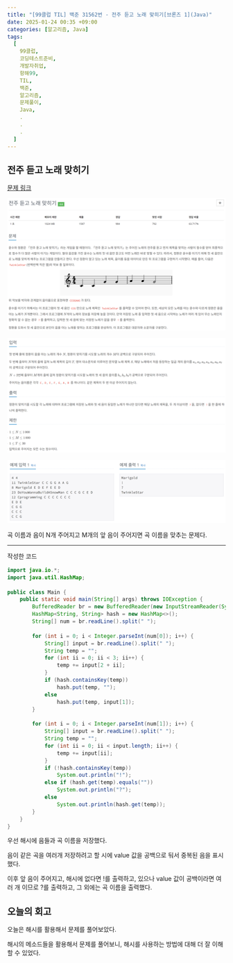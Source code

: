 ```yaml
---
title: "[99클럽 TIL] 백준 31562번 - 전주 듣고 노래 맞히기[브론즈 1](Java)"
date: 2025-01-24 00:35 +09:00
categories: [알고리즘, Java]
tags:
  [
    99클럽,
    코딩테스트준비,
    개발자취업,
    항해99,
    TIL,
    백준,
    알고리즘,
    문제풀이,
    Java,
    .
    .
    .
  ]
---
```


## 전주 듣고 노래 맞히기

[문제 링크](https://www.acmicpc.net/problem/31562)

![문제 설명](https://github.com/jungi0531/images/blob/main/99club_02/algorithm_99club2_09_01.png?raw=true)

![문제 설명](https://github.com/jungi0531/images/blob/main/99club_02/algorithm_99club2_09_02.png?raw=true)

![문제 설명](https://github.com/jungi0531/images/blob/main/99club_02/algorithm_99club2_09_03.png?raw=true)

곡 이름과 음이 N개 주어지고 M개의 앞 음이 주어지면 곡 이름을 맞추는 문제다.

---

작성한 코드

```java
import java.io.*;
import java.util.HashMap;

public class Main {
    public static void main(String[] args) throws IOException {
        BufferedReader br = new BufferedReader(new InputStreamReader(System.in));
        HashMap<String, String> hash = new HashMap<>();
        String[] num = br.readLine().split(" ");

        for (int i = 0; i < Integer.parseInt(num[0]); i++) {
            String[] input = br.readLine().split(" ");
            String temp = "";
            for (int ii = 0; ii < 3; ii++) {
                temp += input[2 + ii];
            }
            if (hash.containsKey(temp))
                hash.put(temp, "");
            else
                hash.put(temp, input[1]);
        }

        for (int i = 0; i < Integer.parseInt(num[1]); i++) {
            String[] input = br.readLine().split(" ");
            String temp = "";
            for (int ii = 0; ii < input.length; ii++) {
                temp += input[ii];
            }
            if (!hash.containsKey(temp))
                System.out.println("!");
            else if (hash.get(temp).equals(""))
                System.out.println("?");
            else
                System.out.println(hash.get(temp));
        }
    }
}

```

우선 해시에 음들과 곡 이름을 저장했다.

음이 같은 곡을 여러개 저장하려고 할 시에 value 값을 공백으로 둬서 중복된 음을 표시했다.

이후 앞 음이 주어지고, 해시에 없다면 !를 출력하고, 있으나 value 값이 공백이라면 여러 개 이므로 ?를 출력하고, 그 외에는 곡 이름을 출력했다.

## 오늘의 회고

오늘은 해시를 활용해서 문제를 풀어보았다.

해시의 메소드들을 활용해서 문제를 풀어보니, 해시를 사용하는 방법에 대해 더 잘 이해할 수 있었다.